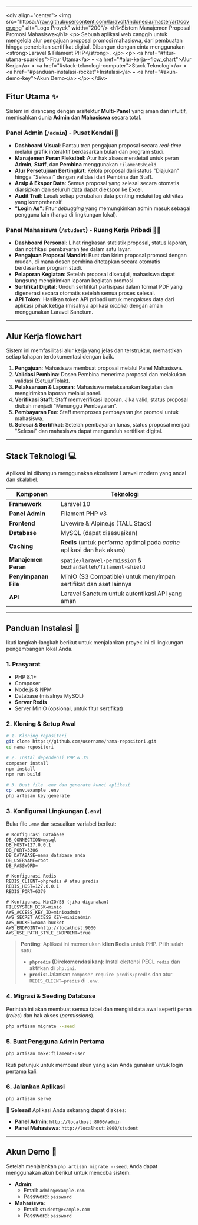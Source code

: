 -----

\<div align="center"\>
\<img src="httpsa://[raw.githubusercontent.com/laravolt/indonesia/master/art/cover.png](https://www.google.com/search?q=https://raw.githubusercontent.com/laravolt/indonesia/master/art/cover.png)" alt="Logo Proyek" width="200"/\>
\<h1\>Sistem Manajemen Proposal Promosi Mahasiswa\</h1\>
\<p\>
Sebuah aplikasi web canggih untuk mengelola alur pengajuan proposal promosi mahasiswa, dari pembuatan hingga penerbitan sertifikat digital. Dibangun dengan cinta menggunakan \<strong\>Laravel & Filament PHP\</strong\>.
\</p\>
\<p\>
\<a href="\#fitur-utama-sparkles"\>Fitur Utama\</a\> •
\<a href="\#alur-kerja--flow\_chart"\>Alur Kerja\</a\> •
\<a href="\#stack-teknologi-computer"\>Stack Teknologi\</a\> •
\<a href="\#panduan-instalasi-rocket"\>Instalasi\</a\> •
\<a href="\#akun-demo-key"\>Akun Demo\</a\>
\</p\>
\</div\>

## Fitur Utama ✨

Sistem ini dirancang dengan arsitektur **Multi-Panel** yang aman dan intuitif, memisahkan dunia **Admin** dan **Mahasiswa** secara total.

### Panel Admin (`/admin`) - Pusat Kendali 🧠

  * **Dashboard Visual**: Pantau tren pengajuan proposal secara *real-time* melalui grafik interaktif berdasarkan bulan dan program studi.
  * **Manajemen Peran Fleksibel**: Atur hak akses mendetail untuk peran **Admin**, **Staff**, dan **Pembina** menggunakan `FilamentShield`.
  * **Alur Persetujuan Bertingkat**: Kelola proposal dari status "Diajukan" hingga "Selesai" dengan validasi dari Pembina dan Staff.
  * **Arsip & Ekspor Data**: Semua proposal yang selesai secara otomatis diarsipkan dan seluruh data dapat diekspor ke Excel.
  * **Audit Trail**: Lacak setiap perubahan data penting melalui log aktivitas yang komprehensif.
  * **"Login As"**: Fitur *debugging* yang memungkinkan admin masuk sebagai pengguna lain (hanya di lingkungan lokal).

### Panel Mahasiswa (`/student`) - Ruang Kerja Pribadi 🧑‍🎓

  * **Dashboard Personal**: Lihat ringkasan statistik proposal, status laporan, dan notifikasi pembayaran *fee* dalam satu layar.
  * **Pengajuan Proposal Mandiri**: Buat dan kirim proposal promosi dengan mudah, di mana dosen pembina ditetapkan secara otomatis berdasarkan program studi.
  * **Pelaporan Kegiatan**: Setelah proposal disetujui, mahasiswa dapat langsung mengirimkan laporan kegiatan promosi.
  * **Sertifikat Digital**: Unduh sertifikat partisipasi dalam format PDF yang digenerasi secara otomatis setelah semua proses selesai.
  * **API Token**: Hasilkan token API pribadi untuk mengakses data dari aplikasi pihak ketiga (misalnya aplikasi *mobile*) dengan aman menggunakan Laravel Sanctum.

-----

## Alur Kerja  flowchart

Sistem ini memfasilitasi alur kerja yang jelas dan terstruktur, memastikan setiap tahapan terdokumentasi dengan baik.

1.  **Pengajuan**: Mahasiswa membuat proposal melalui Panel Mahasiswa.
2.  **Validasi Pembina**: Dosen Pembina menerima proposal dan melakukan validasi (Setuju/Tolak).
3.  **Pelaksanaan & Laporan**: Mahasiswa melaksanakan kegiatan dan mengirimkan laporan melalui panel.
4.  **Verifikasi Staff**: Staff memverifikasi laporan. Jika valid, status proposal diubah menjadi "Menunggu Pembayaran".
5.  **Pembayaran Fee**: Staff memproses pembayaran *fee* promosi untuk mahasiswa.
6.  **Selesai & Sertifikat**: Setelah pembayaran lunas, status proposal menjadi "Selesai" dan mahasiswa dapat mengunduh sertifikat digital.

-----

## Stack Teknologi 💻

Aplikasi ini dibangun menggunakan ekosistem Laravel modern yang andal dan skalabel.

| Komponen            | Teknologi                                                                                                                                                                                                                                                                 |
| ------------------- | ------------------------------------------------------------------------------------------------------------------------------------------------------------------------------------------------------------------------------------------------------------------------- |
| **Framework** | Laravel 10                                                                                                                                                                                                                                           |
| **Panel Admin** | Filament PHP v3                                                                                                                                                                                                       |
| **Frontend** | Livewire & Alpine.js (TALL Stack)                                                                                                                                                                                                                                         |
| **Database** | MySQL (dapat disesuaikan)                                                                                                                                                                                                                       |
| **Caching** | **Redis** (untuk performa optimal pada *cache* aplikasi dan hak akses)                                                                                                                                                        |
| **Manajemen Peran** | `spatie/laravel-permission` & `bezhanSalleh/filament-shield`                                                                                                                                                       |
| **Penyimpanan File**| MinIO (S3 Compatible) untuk menyimpan sertifikat dan aset lainnya                                                                                                                                                                            |
| **API** | Laravel Sanctum untuk autentikasi API yang aman                                                                                                                                                                                                  |

-----

## Panduan Instalasi 🚀

Ikuti langkah-langkah berikut untuk menjalankan proyek ini di lingkungan pengembangan lokal Anda.

### 1\. Prasyarat

  - PHP 8.1+
  - Composer
  - Node.js & NPM
  - Database (misalnya MySQL)
  - **Server Redis**
  - Server MinIO (opsional, untuk fitur sertifikat)

### 2\. Kloning & Setup Awal

```bash
# 1. Kloning repositori
git clone https://github.com/username/nama-repositori.git
cd nama-repositori

# 2. Instal dependensi PHP & JS
composer install
npm install
npm run build

# 3. Buat file .env dan generate kunci aplikasi
cp .env.example .env
php artisan key:generate
```

### 3\. Konfigurasi Lingkungan (`.env`)

Buka file `.env` dan sesuaikan variabel berikut:

```env
# Konfigurasi Database
DB_CONNECTION=mysql
DB_HOST=127.0.0.1
DB_PORT=3306
DB_DATABASE=nama_database_anda
DB_USERNAME=root
DB_PASSWORD=

# Konfigurasi Redis
REDIS_CLIENT=phpredis # atau predis
REDIS_HOST=127.0.0.1
REDIS_PORT=6379

# Konfigurasi MinIO/S3 (jika digunakan)
FILESYSTEM_DISK=minio
AWS_ACCESS_KEY_ID=minioadmin
AWS_SECRET_ACCESS_KEY=minioadmin
AWS_BUCKET=nama-bucket
AWS_ENDPOINT=http://localhost:9000
AWS_USE_PATH_STYLE_ENDPOINT=true
```

> **Penting**: Aplikasi ini memerlukan **klien Redis** untuk PHP. Pilih salah satu:
>
>   * **`phpredis` (Direkomendasikan)**: Instal ekstensi PECL `redis` dan aktifkan di `php.ini`.
>   * **`predis`**: Jalankan `composer require predis/predis` dan atur `REDIS_CLIENT=predis` di `.env`.

### 4\. Migrasi & Seeding Database

Perintah ini akan membuat semua tabel dan mengisi data awal seperti peran (*roles*) dan hak akses (*permissions*).

```bash
php artisan migrate --seed
```

### 5\. Buat Pengguna Admin Pertama

```bash
php artisan make:filament-user
```

Ikuti petunjuk untuk membuat akun yang akan Anda gunakan untuk login pertama kali.

### 6\. Jalankan Aplikasi

```bash
php artisan serve
```

🎉 **Selesai\!** Aplikasi Anda sekarang dapat diakses:

  - **Panel Admin**: `http://localhost:8000/admin`
  - **Panel Mahasiswa**: `http://localhost:8000/student`

-----

## Akun Demo 🔑

Setelah menjalankan `php artisan migrate --seed`, Anda dapat menggunakan akun berikut untuk mencoba sistem:

  - **Admin**:
      - Email: `admin@example.com`
      - Password: `password`
  - **Mahasiswa**:
      - Email: `student@example.com`
      - Password: `password`
